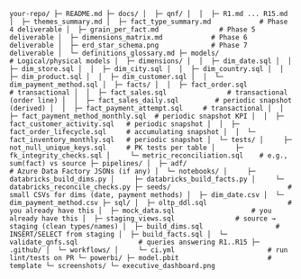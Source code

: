 `
your-repo/
├─ README.md
├─ docs/
│  ├─ qnf/
│  │  ├─ R1.md ... R15.md
│  ├─ themes_summary.md
│  ├─ fact_type_summary.md            # Phase 4 deliverable
│  ├─ grain_per_fact.md               # Phase 5 deliverable
│  ├─ dimensions_matrix.md            # Phase 6 deliverable
│  ├─ erd_star_schema.png             # Phase 7 deliverable
│  └─ definitions_glossary.md
├─ models/                            # Logical/physical models
│  ├─ dimensions/
│  │  ├─ dim_date.sql
│  │  ├─ dim_store.sql
│  │  ├─ dim_city.sql
│  │  ├─ dim_country.sql
│  │  ├─ dim_product.sql
│  │  ├─ dim_customer.sql
│  │  └─ dim_payment_method.sql
│  ├─ facts/
│  │  ├─ fact_order.sql               # transactional
│  │  ├─ fact_sales.sql               # transactional (order line)
│  │  ├─ fact_sales_daily.sql         # periodic snapshot (derived)
│  │  ├─ fact_payment_attempt.sql     # transactional
│  │  ├─ fact_payment_method_monthly.sql  # periodic snapshot KPI
│  │  ├─ fact_customer_activity.sql   # periodic snapshot
│  │  ├─ fact_order_lifecycle.sql     # accumulating snapshot
│  │  └─ fact_inventory_monthly.sql   # periodic snapshot
│  └─ tests/
│     ├─ not_null_unique_keys.sql     # PK tests per table
│     ├─ fk_integrity_checks.sql
│     └─ metric_reconciliation.sql    # e.g., sum(fact) vs source
├─ pipelines/
│  ├─ adf/                            # Azure Data Factory JSONs (if any)
│  └─ notebooks/
│     ├─ databricks_build_dims.py
│     ├─ databricks_build_facts.py
│     └─ databricks_reconcile_checks.py
├─ seeds/                             # small CSVs for dims (date, payment methods)
│  ├─ dim_date.csv
│  └─ dim_payment_method.csv
├─ sql/
│  ├─ oltp_ddl.sql                    # you already have this
│  ├─ mock_data.sql                   # you already have this
│  ├─ staging_views.sql               # source → staging (clean types/names)
│  ├─ build_dims.sql                  # INSERT/SELECT from staging
│  ├─ build_facts.sql
│  └─ validate_qnfs.sql               # queries answering R1..R15
├─ .github/
│  └─ workflows/
│     └─ ci.yml                       # run lint/tests on PR
└─ powerbi/
   ├─ model.pbit                      # template
   └─ screenshots/
      └─ executive_dashboard.png
`
